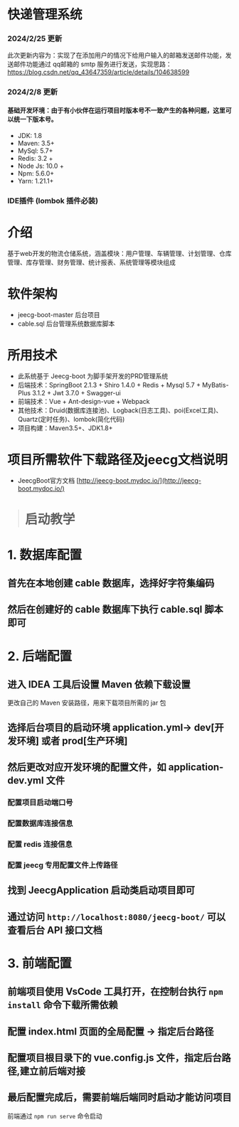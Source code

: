 # 快递管理系统
### 2024/2/25 更新
此次更新内容为：实现了在添加用户的情况下给用户输入的邮箱发送邮件功能，发送邮件功能通过 qq邮箱的 smtp 服务进行发送，实现思路：https://blog.csdn.net/qq_43647359/article/details/104638599

### 2024/2/8 更新
#### 基础开发环境：由于有小伙伴在运行项目时版本号不一致产生的各种问题，这里可以统一下版本号。
- JDK: 1.8
- Maven: 3.5+
- MySql: 5.7+
- Redis: 3.2 +
- Node Js: 10.0 +
- Npm: 5.6.0+
- Yarn: 1.21.1+
### IDE插件 (lombok 插件必装)

# 介绍
基于web开发的物流仓储系统，涵盖模块：用户管理、车辆管理、计划管理、仓库管理、库存管理、财务管理、统计报表、系统管理等模块组成

# 软件架构
- jeecg-boot-master 后台项目
- cable.sql 后台管理系统数据库脚本

# 所用技术
- 此系统基于 Jeecg-boot 为脚手架开发的PRD管理系统
- 后端技术：SpringBoot 2.1.3 + Shiro 1.4.0 + Redis + Mysql 5.7 + MyBatis-Plus 3.1.2 + Jwt 3.7.0 + Swagger-ui
- 前端技术：Vue + Ant-design-vue + Webpack
- 其他技术：Druid(数据库连接池)、Logback(日志工具)、poi(Excel工具)、Quartz(定时任务)、lombok(简化代码)
- 项目构建：Maven3.5+、JDK1.8+

# 项目所需软件下载路径及jeecg文档说明
- JeecgBoot官方文档 [http://jeecg-boot.mydoc.io/](http://jeecg-boot.mydoc.io/)

> # 启动教学
# 1. 数据库配置
## 首先在本地创建 cable 数据库，选择好字符集编码
## 然后在创建好的 cable 数据库下执行 cable.sql 脚本即可

# 2. 后端配置
## 进入 IDEA 工具后设置 Maven 依赖下载设置
更改自己的 Maven 安装路径，用来下载项目所需的 jar 包
## 选择后台项目的启动环境 application.yml-> dev[开发环境] 或者 prod[生产环境]
## 然后更改对应开发环境的配置文件，如 application-dev.yml 文件
### 配置项目启动端口号
### 配置数据库连接信息
### 配置 redis 连接信息
### 配置 jeecg 专用配置文件上传路径
## 找到 JeecgApplication 启动类启动项目即可
## 通过访问 `http://localhost:8080/jeecg-boot/` 可以查看后台 API 接口文档

# 3. 前端配置
## 前端项目使用 VsCode 工具打开，在控制台执行 `npm install` 命令下载所需依赖
## 配置 index.html 页面的全局配置 -> 指定后台路径
## 配置项目根目录下的 vue.config.js 文件，指定后台路径,建立前后端对接
## 最后配置完成后，需要前端后端同时启动才能访问项目
前端通过 `npm run serve` 命令启动
